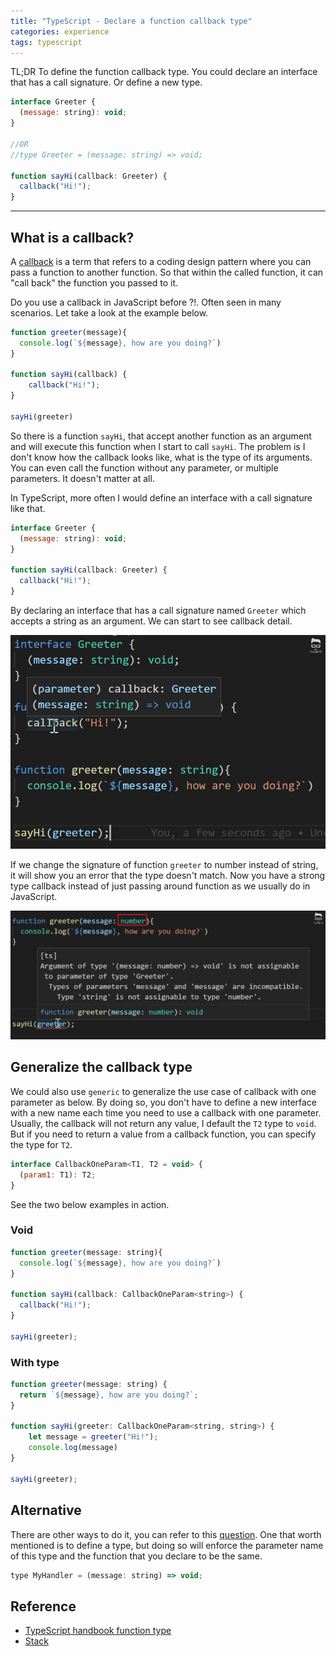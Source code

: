 ```yaml
---
title: "TypeScript - Declare a function callback type"
categories: experience
tags: typescript
---
```


TL;DR To define the function callback type. You could declare an interface that has a call signature. Or define a new type.

```javascript
interface Greeter {
  (message: string): void;
}

//OR
//type Greeter = (message: string) => void;

function sayHi(callback: Greeter) {
  callback("Hi!");
}
```

---

## What is a callback?

A <u>callback</u> is a term that refers to a coding design pattern where you can pass a function to another function. So that within the called function, it can "call back" the function you passed to it.

Do you use a callback in JavaScript before ?!. Often seen in many scenarios. Let take a look at the example below.

```javascript
function greeter(message){
  console.log(`${message}, how are you doing?`)
}

function sayHi(callback) {
    callback("Hi!");
}

sayHi(greeter)
```

So there is a function `sayHi`, that accept another function as an argument and will execute this function when I start to call `sayHi`.  The problem is I don't know how the callback looks like, what is the type of its arguments. You can even call the function without any parameter, or multiple parameters. It doesn't matter at all.

In TypeScript, more often I would define an interface with a call signature like that.

```javascript
interface Greeter {
  (message: string): void;
}

function sayHi(callback: Greeter) {
  callback("Hi!");
}
```

By declaring an interface that has a call signature named `Greeter` which accepts a string as an argument. We can start to see callback detail.

![TypeScript - Declare a function callback type](https://github.com/trungk18/trungk18.github.io/raw/master/img/blog/typescript-function-callback-type-01.png)

If we change the signature of function `greeter` to number instead of string, it will show you an error that the type doesn't match. Now you have a strong type callback instead of just passing around function as we usually do in JavaScript.

![TypeScript - Declare a function callback type](https://github.com/trungk18/trungk18.github.io/raw/master/img/blog/typescript-function-callback-type-02.png)

## Generalize the callback type

We could also use `generic` to generalize the use case of callback with one parameter as below. By doing so, you don't have to define a new interface with a new name each time you need to use a callback with one parameter. Usually, the callback will not return any value, I default the `T2` type to `void`. But if you need to return a value from a callback function, you can specify the type for `T2`.

```javascript
interface CallbackOneParam<T1, T2 = void> {
  (param1: T1): T2;
}
```

See the two below examples in action.

### Void

```javascript
function greeter(message: string){
  console.log(`${message}, how are you doing?`)
}

function sayHi(callback: CallbackOneParam<string>) {
  callback("Hi!");
}

sayHi(greeter);
```

### With type

```javascript
function greeter(message: string) {
  return `${message}, how are you doing?`;
}

function sayHi(greeter: CallbackOneParam<string, string>) {
    let message = greeter("Hi!");
    console.log(message)
}

sayHi(greeter);
```

## Alternative

There are other ways to do it, you can refer to this [question][1]. One that worth mentioned is to define a type, but doing so will enforce the parameter name of this type and the function that you declare to be the same.

```javascript
type MyHandler = (message: string) => void;
```

## Reference

- [TypeScript handbook function type][0]
- [Stack][1]

[0]: https://www.typescriptlang.org/docs/handbook/interfaces.html#function-types
[1]: https://stackoverflow.com/q/13137350/3375906